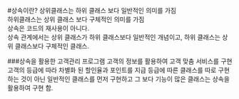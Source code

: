#상속이란?
상위클래스는 하위 클래스 보다 일반적인 의미를 가짐  
하위클래스는 상위 클래스 보다 구체적인 의미를 가짐   
상속은 코드의 재사용이 아니다.   
상속 관계에서는 상위 클래스가 하위 클래스보다 일반적인 개념이고, 
하위 클래스는 상위 클래스보다 구체적인 클래스.
 
 ###상속을 활용한 고객관리 프로그램
 고객의 정보를 활용하여 고객 맞춤 서비스를 구현
 고객의 등급에 따라 차별화 된 할인율과 포인트를 지급
 등급에 따른 클래스를 따로 구현하는 것이 아닌 일반적인 클래스를 
 먼저 구현하고 그 보다 기능이 많은 클래스는 상속을 활용하여 구현 함.  
 
 
  